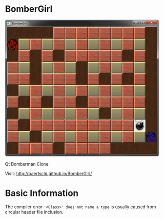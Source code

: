 BomberGirl
==========

![BomberGirl Screenshot](img/Screenshot2.png)

Qt Bomberman Clone

Visit: http://baertschi.github.io/BomberGirl/

# Basic Information

The compiler error `'<Class>' does not name a type` is usually caused from circular header file inclusion.
